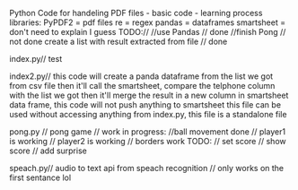 Python Code for handeling PDF files - basic code - learning process
libraries: 
PyPDF2 = pdf files
re = regex
pandas = dataframes
smartsheet = don't need to explain I guess 
TODO://
//use Pandas // done
//finish Pong // not done
create a list with result extracted from file // done

index.py// test

index2.py//  this code will create a panda dataframe from the list we got from csv file
 then it'll call the smartsheet, compare the telphone column with the list we got
 then it'll merge the result in a new column in smartsheet data frame,
 this code will not push anything to smartsheet
 this file can be used without accessing anything from index.py, this file is a standalone file
 
 pong.py // pong game // work in progress:
         //ball movement done
         // player1 is working
         // player2 is working
         // borders work
        TODO:
        // set score
        // show score
        // add surprise
 
 speach.py// audio to text api from speach recognition // only works on the first sentance lol
